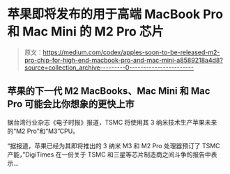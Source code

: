 # 苹果即将发布的用于高端 MacBook Pro 和 Mac Mini 的 M2 Pro 芯片

> 原文：<https://medium.com/codex/apples-soon-to-be-released-m2-pro-chip-for-high-end-macbook-pro-and-mac-mini-a8589218a4d8?source=collection_archive---------0----------------------->

## 苹果的下一代 M2 MacBooks、Mac Mini 和 Mac Pro 可能会比你想象的更快上市

据台湾行业杂志《电子时报》报道，TSMC 将使用其 3 纳米技术生产苹果未来的“M2 Pro”和“M3”CPU。

“据报道，苹果已经为其即将推出的 3 纳米 M3 和 M2 Pro 处理器预订了 TSMC 产能，”DigiTimes 在一份关于 TSMC 和三星等芯片制造商之间斗争的报告中表示…